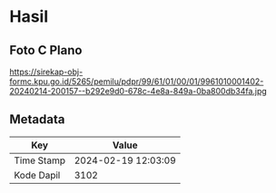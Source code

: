 # Hasil

## Foto C Plano

https://sirekap-obj-formc.kpu.go.id/5265/pemilu/pdpr/99/61/01/00/01/9961010001402-20240214-200157--b292e9d0-678c-4e8a-849a-0ba800db34fa.jpg


## Metadata

| Key        | Value               |
| ---------- | ------------------- |
| Time Stamp | 2024-02-19 12:03:09 |
| Kode Dapil | 3102                |



